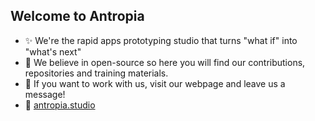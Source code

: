 ## Welcome to Antropia

- ✨ We're the rapid apps prototyping studio that turns "what if" into "what's next"
- 🐼 We believe in open-source so here you will find our contributions, repositories and training materials.
- 🌈 If you want to work with us, visit our webpage and leave us a message!
- 🔗 [antropia.studio](https://antropia.studio/)

<!--

**Here are some ideas to get you started:**

🙋‍♀️ A short introduction - what is your organization all about?
🌈 Contribution guidelines - how can the community get involved?
👩‍💻 Useful resources - where can the community find your docs? Is there anything else the community should know?
🍿 Fun facts - what does your team eat for breakfast?
🧙 Remember, you can do mighty things with the power of [Markdown](https://docs.github.com/github/writing-on-github/getting-started-with-writing-and-formatting-on-github/basic-writing-and-formatting-syntax)
-->
